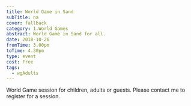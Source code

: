 ```yaml
---
title: World Game in Sand
subTitle: na
cover: fallback
category: 1.World Games
abstract: World Game in Sand for all.
date: 2018-10-26
fromTime: 3.00pm
toTime: 4.30pm
type: event
cost: Free
tags:
  - wgAdults
---
```


World Game session for children, adults or guests. Please contact me to register for a session.

